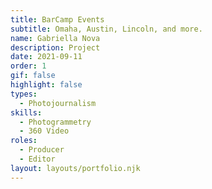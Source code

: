 ```yaml
---
title: BarCamp Events
subtitle: Omaha, Austin, Lincoln, and more.
name: Gabriella Nova
description: Project
date: 2021-09-11
order: 1
gif: false
highlight: false
types:
  - Photojournalism
skills:
  - Photogrammetry
  - 360 Video
roles:
  - Producer
  - Editor
layout: layouts/portfolio.njk
---
```


